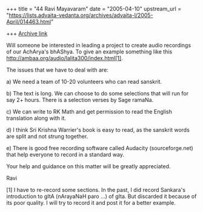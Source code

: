 +++
title = "44 Ravi Mayavaram"
date = "2005-04-10"
upstream_url = "https://lists.advaita-vedanta.org/archives/advaita-l/2005-April/014463.html"

+++
[Archive link](https://lists.advaita-vedanta.org/archives/advaita-l/2005-April/014463.html)

Will someone be interested in leading a project to create audio
recordings of our AchArya's bhAShya. To give an example something like
this http://ambaa.org/audio/lalita300/index.html[1].

The issues that we have to deal with are:

a) We need a team of 10-20 volunteers who can read sanskrit.

b) The text is long. We can choose to do some selections that will run 
for say 2+ hours. There is a selection verses by Sage ramaNa.

c) We can write to RK Math and get permission to read the English
translation along with it.

d) I think Sri Krishna Warrier's book is easy to read, as the sanskrit
words are split and not strung together.

e) There is good free recording software called Audacity
(sourceforge.net) that help everyone to record in a standard way.

Your help and guidance on this matter will be greatly appreciated.

Ravi

[1] I have to re-record some sections. In the past, I did record
Sankara's introduction to gItA (nArayaNaH paro ...) of gIta. But
discarded it because of its poor quality. I will try to record it and
post it for a better example.




